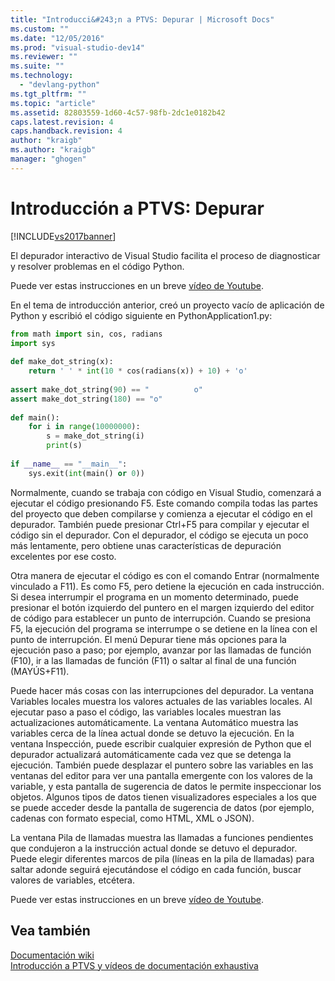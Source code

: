 ```yaml
---
title: "Introducci&#243;n a PTVS: Depurar | Microsoft Docs"
ms.custom: ""
ms.date: "12/05/2016"
ms.prod: "visual-studio-dev14"
ms.reviewer: ""
ms.suite: ""
ms.technology: 
  - "devlang-python"
ms.tgt_pltfrm: ""
ms.topic: "article"
ms.assetid: 82803559-1d60-4c57-98fb-2dc1e0182b42
caps.latest.revision: 4
caps.handback.revision: 4
author: "kraigb"
ms.author: "kraigb"
manager: "ghogen"
---
```

# Introducci&#243;n a PTVS: Depurar
[!INCLUDE[vs2017banner](../code-quality/includes/vs2017banner.md)]

El depurador interactivo de Visual Studio facilita el proceso de diagnosticar y resolver problemas en el código Python.  
  
 Puede ver estas instrucciones en un breve [vídeo de Youtube](https://www.youtube.com/watch?v=bO7wpzgy74A&list=PLReL099Y5nRdLgGAdrb_YeTdEnd23s6Ff&index=4).  
  
 En el tema de introducción anterior, creó un proyecto vacío de aplicación de Python y escribió el código siguiente en PythonApplication1.py:  
  
```python  
from math import sin, cos, radians  
import sys  
  
def make_dot_string(x):  
    return ' ' * int(10 * cos(radians(x)) + 10) + 'o'  
  
assert make_dot_string(90) == "          o"  
assert make_dot_string(180) == "o"  
  
def main():  
    for i in range(10000000):  
        s = make_dot_string(i)  
        print(s)  
  
if __name__ == "__main__":  
    sys.exit(int(main() or 0))  
```  
  
 Normalmente, cuando se trabaja con código en Visual Studio, comenzará a ejecutar el código presionando F5.  Este comando compila todas las partes del proyecto que deben compilarse y comienza a ejecutar el código en el depurador.  También puede presionar Ctrl\+F5 para compilar y ejecutar el código sin el depurador.  Con el depurador, el código se ejecuta un poco más lentamente, pero obtiene unas características de depuración excelentes por ese costo.  
  
 Otra manera de ejecutar el código es con el comando Entrar \(normalmente vinculado a F11\).  Es como F5, pero detiene la ejecución en cada instrucción.  Si desea interrumpir el programa en un momento determinado, puede presionar el botón izquierdo del puntero en el margen izquierdo del editor de código para establecer un punto de interrupción.  Cuando se presiona F5, la ejecución del programa se interrumpe o se detiene en la línea con el punto de interrupción.  El menú Depurar tiene más opciones para la ejecución paso a paso; por ejemplo, avanzar por las llamadas de función \(F10\), ir a las llamadas de función \(F11\) o saltar al final de una función \(MAYÚS\+F11\).  
  
 Puede hacer más cosas con las interrupciones del depurador.  La ventana Variables locales muestra los valores actuales de las variables locales.  Al ejecutar paso a paso el código, las variables locales muestran las actualizaciones automáticamente.  La ventana Automático muestra las variables cerca de la línea actual donde se detuvo la ejecución.  En la ventana Inspección, puede escribir cualquier expresión de Python que el depurador actualizará automáticamente cada vez que se detenga la ejecución.  También puede desplazar el puntero sobre las variables en las ventanas del editor para ver una pantalla emergente con los valores de la variable, y esta pantalla de sugerencia de datos le permite inspeccionar los objetos.  Algunos tipos de datos tienen visualizadores especiales a los que se puede acceder desde la pantalla de sugerencia de datos \(por ejemplo, cadenas con formato especial, como HTML, XML o JSON\).  
  
 La ventana Pila de llamadas muestra las llamadas a funciones pendientes que condujeron a la instrucción actual donde se detuvo el depurador.  Puede elegir diferentes marcos de pila \(líneas en la pila de llamadas\) para saltar adonde seguirá ejecutándose el código en cada función, buscar valores de variables, etcétera.  
  
 Puede ver estas instrucciones en un breve [vídeo de Youtube](https://www.youtube.com/watch?v=bO7wpzgy74A&list=PLReL099Y5nRdLgGAdrb_YeTdEnd23s6Ff&index=4).  
  
## Vea también  
 [Documentación wiki](https://github.com/Microsoft/PTVS/wiki/Debugging)   
 [Introducción a PTVS y vídeos de documentación exhaustiva](https://www.youtube.com/playlist?list=PLReL099Y5nRdLgGAdrb_YeTdEnd23s6Ff)